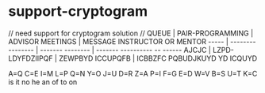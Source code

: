# support-cryptogram
// need support for cryptogram solution
// QUEUE | PAIR-PROGRAMMING | ADVISOR MEETINGS | MESSAGE INSTRUCTOR OR MENTOR
----- | ---------------- | ------- -------- | ------- ---------- -- ------
AJCJC | LZPD-LDYFDZIIPQF | ZEWPBYD ICCUPQFB | ICBBZFC PQBUDJKUYD YD ICQUYD

A=Q
C=E
I=M
L=P
Q=N
Y=O
J=U
D=R
Z=A
P=I
F=G
E=D
W=V
B=S
U=T
K=C
is it no he an of to on
